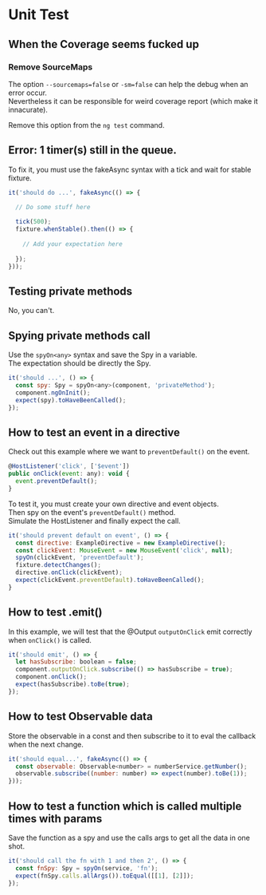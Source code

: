 # Unit Test

## When the Coverage seems fucked up

### Remove SourceMaps

The option `--sourcemaps=false` or `-sm=false` can help the debug when an error occur.  
Nevertheless it can be responsible for weird coverage report (which make it innacurate).

Remove this option from the `ng test` command.

## Error: 1 timer(s) still in the queue.

To fix it, you must use the fakeAsync syntax with a tick and wait for stable fixture.

```javascript
it('should do ...', fakeAsync(() => {

  // Do some stuff here
    
  tick(500);
  fixture.whenStable().then(() => {
  
    // Add your expectation here
      
  });
}));
```

## Testing private methods

No, you can't.

## Spying private methods call

Use the `spyOn<any>` syntax and save the Spy in a variable.  
The expectation should be directly the Spy.

```javascript
it('should ...', () => {
  const spy: Spy = spyOn<any>(component, 'privateMethod');
  component.ngOnInit();
  expect(spy).toHaveBeenCalled();
});
```

## How to test an event in a directive

Check out this example where we want to `preventDefault()` on the event.

```javascript
@HostListener('click', ['$event'])
public onClick(event: any): void {
  event.preventDefault();
}
```

To test it, you must create your own directive and event objects.  
Then spy on the event's `preventDefault()` method.  
Simulate the HostListener and finally expect the call.

```javascript
it('should prevent default on event', () => {
  const directive: ExampleDirective = new ExampleDirective();
  const clickEvent: MouseEvent = new MouseEvent('click', null);
  spyOn(clickEvent, 'preventDefault');
  fixture.detectChanges();
  directive.onClick(clickEvent);
  expect(clickEvent.preventDefault).toHaveBeenCalled();
}
```

## How to test .emit()

In this example, we will test that the @Output `outputOnClick` emit correctly when `onClick()` is called.

```javascript
it('should emit', () => {
  let hasSubscribe: boolean = false;
  component.outputOnClick.subscribe(() => hasSubscribe = true);
  component.onClick();
  expect(hasSubscribe).toBe(true);
});
```

## How to test Observable data

Store the observable in a const and then subscribe to it to eval the callback when the next change.

```javascript
it('should equal...', fakeAsync(() => {
  const observable: Observable<number> = numberService.getNumber();
  observable.subscribe((number: number) => expect(number).toBe(1));
}));
```

## How to test a function which is called multiple times with params

Save the function as a spy and use the calls args to get all the data in one shot.

```javascript
it('should call the fn with 1 and then 2', () => {
  const fnSpy: Spy = spyOn(service, 'fn');
  expect(fnSpy.calls.allArgs()).toEqual([[1], [2]]);
});
```
